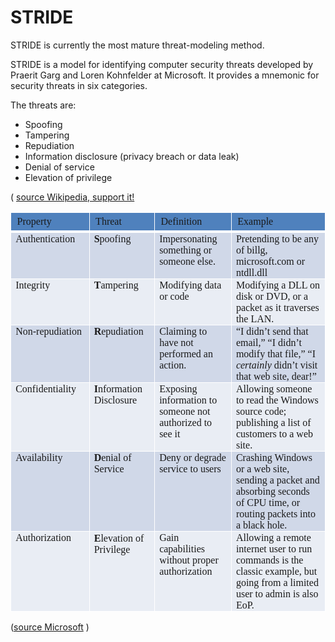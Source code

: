 # STRIDE 

STRIDE is currently the most mature threat-modeling method. 

STRIDE is a model for identifying computer security threats developed by Praerit Garg and Loren Kohnfelder at Microsoft. It provides a mnemonic for security threats in six categories.

The threats are:

* Spoofing
*    Tampering
*    Repudiation
*    Information disclosure (privacy breach or data leak)
*    Denial of service
*    Elevation of privilege

( [source Wikipedia, support it!](https://en.wikipedia.org/wiki/STRIDE_model)

<table class="MsoNormalTable" cellspacing="0" cellpadding="0" border="0">
<tbody>
<tr style="mso-yfti-irow: 0; mso-yfti-firstrow: yes;">
<td class="x-hidden-focus" style="border-right: white 1pt solid; border-top: white 1pt solid; background: #4f81bd; border-left: white 1pt solid; border-bottom: white 3pt solid; padding: 0.05in 0.1in 0.05in 0.1in;" width="189" valign="top">
<p class="MsoPlainText x-hidden-focus" style="margin: 0in 0in 0pt;"><span style="font-family: calibri; font-size: medium;">Property </span></p>
</td>
<td class="" style="border-right: white 1pt solid; border-top: white 1pt solid; background: #4f81bd; border-left: #f0f0f0; border-bottom: white 3pt solid; padding: 0.05in 0.1in 0.05in 0.1in;" width="147" valign="top">
<p class="MsoPlainText" style="margin: 0in 0in 0pt;"><span style="font-family: calibri; font-size: medium;">Threat </span></p>
</td>
<td class="" style="border-right: white 1pt solid; border-top: white 1pt solid; background: #4f81bd; border-left: #f0f0f0; border-bottom: white 3pt solid; padding: 0.05in 0.1in 0.05in 0.1in;" width="197" valign="top">
<p class="MsoPlainText" style="margin: 0in 0in 0pt;"><span style="font-family: calibri; font-size: medium;">Definition </span></p>
</td>
<td class="" style="border-right: white 1pt solid; border-top: white 1pt solid; background: #4f81bd; border-left: #f0f0f0; border-bottom: white 3pt solid; padding: 0.05in 0.1in 0.05in 0.1in;" width="395" valign="top">
<p class="MsoPlainText" style="margin: 0in 0in 0pt;"><span style="font-family: calibri; font-size: medium;">Example </span></p>
</td>
</tr>
<tr style="mso-yfti-irow: 1;">
<td class="" style="border-right: white 1pt solid; border-top: #f0f0f0; background: #d0d8e8; border-left: white 1pt solid; border-bottom: white 1pt solid; padding: 0.75pt 5.4pt 0in 5.4pt;" width="189" valign="top">
<p class="MsoPlainText" style="margin: 0in 0in 0pt;"><span style="font-family: calibri; font-size: medium;">Authentication</span></p>
</td>
<td class="" style="border-right: white 1pt solid; border-top: #f0f0f0; background: #d0d8e8; border-left: #f0f0f0; border-bottom: white 1pt solid; padding: 0.75pt 5.4pt 0in 5.4pt;" width="147" valign="top">
<p class="MsoPlainText" style="margin: 0in 0in 0pt;"><span style="font-size: medium;"><span style="font-family: calibri;"><b>S</b>poofing</span></span></p>
</td>
<td class="" style="border-right: white 1pt solid; border-top: #f0f0f0; background: #d0d8e8; border-left: #f0f0f0; border-bottom: white 1pt solid; padding: 0.75pt 5.4pt 0in 5.4pt;" width="197" valign="top">
<p class="MsoPlainText" style="margin: 0in 0in 0pt;"><span style="font-size: medium;"><span style="font-family: calibri;">Impersonating something or someone else. </span></span></p>
</td>
<td class="" style="border-right: white 1pt solid; border-top: #f0f0f0; background: #d0d8e8; border-left: #f0f0f0; border-bottom: white 1pt solid; padding: 0.75pt 5.4pt 0in 5.4pt;" width="395" valign="top">
<p class="MsoPlainText" style="margin: 0in 0in 0pt;"><span style="font-size: medium;"><span style="font-family: calibri;">Pretending to be any of billg, microsoft.com or ntdll.dll </span></span></p>
</td>
</tr>
<tr style="mso-yfti-irow: 2;">
<td class="" style="border-right: white 1pt solid; border-top: #f0f0f0; background: #e9edf4; border-left: white 1pt solid; border-bottom: white 1pt solid; padding: 0.75pt 5.4pt 0in 5.4pt;" width="189" valign="top">
<p class="MsoPlainText" style="margin: 0in 0in 0pt;"><span style="font-family: calibri; font-size: medium;">Integrity</span></p>
</td>
<td class="" style="border-right: white 1pt solid; border-top: #f0f0f0; background: #e9edf4; border-left: #f0f0f0; border-bottom: white 1pt solid; padding: 0.75pt 5.4pt 0in 5.4pt;" width="147" valign="top">
<p class="MsoPlainText" style="margin: 0in 0in 0pt;"><span style="font-size: medium;"><span style="font-family: calibri;"><b>T</b>ampering</span></span></p>
</td>
<td class="" style="border-right: white 1pt solid; border-top: #f0f0f0; background: #e9edf4; border-left: #f0f0f0; border-bottom: white 1pt solid; padding: 0.75pt 5.4pt 0in 5.4pt;" width="197" valign="top">
<p class="MsoPlainText" style="margin: 0in 0in 0pt;"><span style="font-family: calibri; font-size: medium;">Modifying data or code</span></p>
</td>
<td class="" style="border-right: white 1pt solid; border-top: #f0f0f0; background: #e9edf4; border-left: #f0f0f0; border-bottom: white 1pt solid; padding: 0.75pt 5.4pt 0in 5.4pt;" width="395" valign="top">
<p class="MsoPlainText" style="margin: 0in 0in 0pt;"><span style="font-family: calibri; font-size: medium;">Modifying a DLL on disk or DVD, or a packet as it traverses the LAN.</span></p>
</td>
</tr>
<tr style="mso-yfti-irow: 3;">
<td class="" style="border-right: white 1pt solid; border-top: #f0f0f0; background: #d0d8e8; border-left: white 1pt solid; border-bottom: white 1pt solid; padding: 0.75pt 5.4pt 0in 5.4pt;" width="189" valign="top">
<p class="MsoPlainText" style="margin: 0in 0in 0pt;"><span style="font-family: calibri; font-size: medium;">Non-repudiation</span></p>
</td>
<td class="" style="border-right: white 1pt solid; border-top: #f0f0f0; background: #d0d8e8; border-left: #f0f0f0; border-bottom: white 1pt solid; padding: 0.75pt 5.4pt 0in 5.4pt;" width="147" valign="top">
<p class="MsoPlainText" style="margin: 0in 0in 0pt;"><span style="font-size: medium;"><span style="font-family: calibri;"><b>R</b>epudiation</span></span></p>
</td>
<td class="" style="border-right: white 1pt solid; border-top: #f0f0f0; background: #d0d8e8; border-left: #f0f0f0; border-bottom: white 1pt solid; padding: 0.75pt 5.4pt 0in 5.4pt;" width="197" valign="top">
<p class="MsoPlainText" style="margin: 0in 0in 0pt;"><span style="font-family: calibri; font-size: medium;">Claiming to have not performed an action.</span></p>
</td>
<td class="" style="border-right: white 1pt solid; border-top: #f0f0f0; background: #d0d8e8; border-left: #f0f0f0; border-bottom: white 1pt solid; padding: 0.75pt 5.4pt 0in 5.4pt;" width="395" valign="top">
<p class="MsoPlainText" style="margin: 0in 0in 0pt;"><span style="font-family: calibri; font-size: medium;">“I didn’t send that email,” “I didn’t modify that file,” “I <i>certainly</i> didn’t visit that web site, dear!”</span></p>
</td>
</tr>
<tr style="mso-yfti-irow: 4;">
<td class="" style="border-right: white 1pt solid; border-top: #f0f0f0; background: #e9edf4; border-left: white 1pt solid; border-bottom: white 1pt solid; padding: 0.75pt 5.4pt 0in 5.4pt;" width="189" valign="top">
<p class="MsoPlainText" style="margin: 0in 0in 0pt;"><span style="font-family: calibri; font-size: medium;">Confidentiality</span></p>
</td>
<td class="" style="border-right: white 1pt solid; border-top: #f0f0f0; background: #e9edf4; border-left: #f0f0f0; border-bottom: white 1pt solid; padding: 0.75pt 5.4pt 0in 5.4pt;" width="147" valign="top">
<p class="MsoPlainText" style="margin: 0in 0in 0pt;"><span style="font-size: medium;"><span style="font-family: calibri;"><b>I</b>nformation Disclosure</span></span></p>
</td>
<td class="" style="border-right: white 1pt solid; border-top: #f0f0f0; background: #e9edf4; border-left: #f0f0f0; border-bottom: white 1pt solid; padding: 0.75pt 5.4pt 0in 5.4pt;" width="197" valign="top">
<p class="MsoPlainText" style="margin: 0in 0in 0pt;"><span style="font-family: calibri; font-size: medium;">Exposing information to someone not authorized to see it</span></p>
</td>
<td class="" style="border-right: white 1pt solid; border-top: #f0f0f0; background: #e9edf4; border-left: #f0f0f0; border-bottom: white 1pt solid; padding: 0.75pt 5.4pt 0in 5.4pt;" width="395" valign="top">
<p class="MsoPlainText" style="margin: 0in 0in 0pt;"><span style="font-family: calibri; font-size: medium;">Allowing someone to read the Windows source code; publishing a list of customers to a web site.</span></p>
</td>
</tr>
<tr style="height: 69.8pt; mso-yfti-irow: 5;">
<td class="" style="border-right: white 1pt solid; border-top: #f0f0f0; background: #d0d8e8; border-left: white 1pt solid; border-bottom: white 1pt solid; padding: 0.75pt 5.4pt 0in 5.4pt;" width="189" valign="top">
<p class="MsoPlainText" style="margin: 0in 0in 0pt;"><span style="font-family: calibri; font-size: medium;">Availability</span></p>
</td>
<td class="" style="border-right: white 1pt solid; border-top: #f0f0f0; background: #d0d8e8; border-left: #f0f0f0; border-bottom: white 1pt solid; padding: 0.75pt 5.4pt 0in 5.4pt;" width="147" valign="top">
<p class="MsoPlainText" style="margin: 0in 0in 0pt;"><span style="font-size: medium;"><span style="font-family: calibri;"><b>D</b>enial of Service</span></span></p>
</td>
<td class="" style="border-right: white 1pt solid; border-top: #f0f0f0; background: #d0d8e8; border-left: #f0f0f0; border-bottom: white 1pt solid; padding: 0.75pt 5.4pt 0in 5.4pt;" width="197" valign="top">
<p class="MsoPlainText" style="margin: 0in 0in 0pt;"><span style="font-family: calibri; font-size: medium;">Deny or degrade service to users</span></p>
</td>
<td class="" style="border-right: white 1pt solid; border-top: #f0f0f0; background: #d0d8e8; border-left: #f0f0f0; border-bottom: white 1pt solid; padding: 0.75pt 5.4pt 0in 5.4pt;" width="395" valign="top">
<p class="MsoPlainText" style="margin: 0in 0in 0pt;"><span style="font-family: calibri; font-size: medium;">Crashing Windows or a web site, sending a packet and absorbing seconds of CPU time, or routing packets into a black hole.</span></p>
</td>
</tr>
<tr style="height: 55.45pt; mso-yfti-irow: 6; mso-yfti-lastrow: yes;">
<td class="" style="border-right: white 1pt solid; border-top: #f0f0f0; background: #e9edf4; border-left: white 1pt solid; border-bottom: white 1pt solid; padding: 0.75pt 5.4pt 0in 5.4pt;" width="189" valign="top">
<p class="MsoPlainText" style="margin: 0in 0in 0pt;"><span style="font-family: calibri; font-size: medium;">Authorization</span></p>
</td>
<td class="" style="border-right: white 1pt solid; padding-right: 5.4pt; border-top: #f0f0f0; padding-left: 5.4pt; border-left-color: #f0f0f0; background: #e9edf4; padding-bottom: 0in; border-bottom: white 1pt solid;" width="147" valign="top">
<p class="MsoPlainText" style="margin: 0in 0in 0pt;"><span style="font-size: medium;"><span style="font-family: calibri;"><b>E</b>levation of Privilege</span></span></p>
</td>
<td class="" style="border-right: white 1pt solid; border-top: #f0f0f0; background: #e9edf4; border-left: #f0f0f0; border-bottom: white 1pt solid; padding: 0.75pt 5.4pt 0in 5.4pt;" width="197" valign="top">
<p class="MsoPlainText" style="margin: 0in 0in 0pt;"><span style="font-family: calibri; font-size: medium;">Gain capabilities without proper authorization</span></p>
</td>
<td class="" style="border-right: white 1pt solid; border-top: #f0f0f0; background: #e9edf4; border-left: #f0f0f0; border-bottom: white 1pt solid; padding: 0.75pt 5.4pt 0in 5.4pt;" width="395" valign="top">
<p class="MsoPlainText" style="margin: 0in 0in 0pt;"><span style="font-family: calibri; font-size: medium;">Allowing a remote internet user to run commands is the classic example, but going from a limited user to admin is also EoP.</span></p>
</td>
</tr>
</tbody>
</table>

([source Microsoft](https://www.microsoft.com/security/blog/2007/09/11/stride-chart/) )